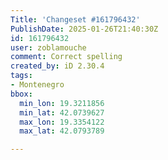```yaml
---
Title: 'Changeset #161796432'
PublishDate: 2025-01-26T21:40:30Z
id: 161796432
user: zoblamouche
comment: Correct spelling
created_by: iD 2.30.4
tags:
- Montenegro
bbox:
  min_lon: 19.3211856
  min_lat: 42.0739627
  max_lon: 19.3354122
  max_lat: 42.0793789

---
```

